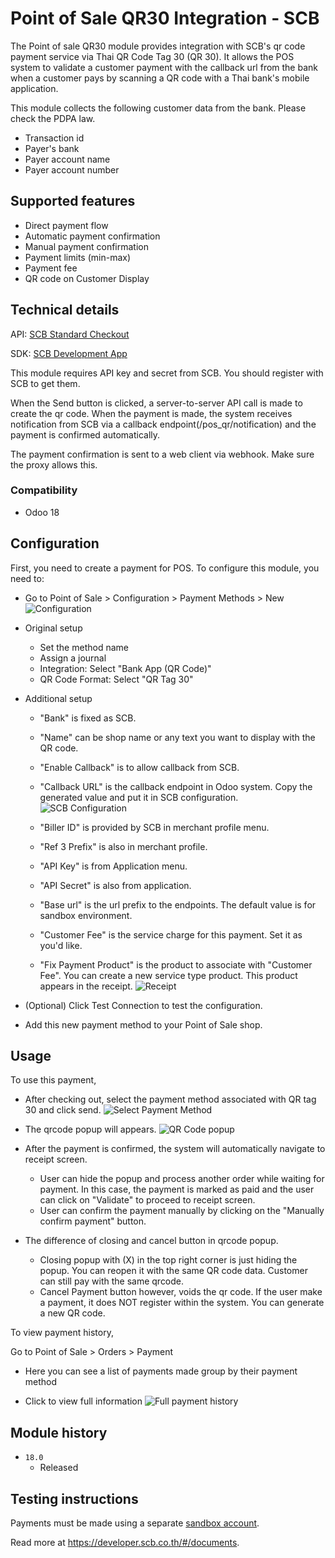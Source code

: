 # Point of Sale QR30 Integration - SCB

The Point of sale QR30 module provides integration with SCB's qr code payment service via Thai QR Code Tag 30 (QR 30). It allows the POS system to validate a customer payment with the callback url from the bank when a customer pays by scanning a QR code with a Thai bank's mobile application.

This module collects the following customer data from the bank. Please check the PDPA law.

- Transaction id
- Payer's bank
- Payer account name
- Payer account number

## Supported features

- Direct payment flow
- Automatic payment confirmation
- Manual payment confirmation
- Payment limits (min-max)
- Payment fee
- QR code on Customer Display

## Technical details

API: [SCB Standard Checkout](https://developer.scb.co.th/#/documents/documentation/qr-payment/thai-qr.html)

SDK: [SCB Development App](https://developer.scb.co.th/#/documents/documentation/basics/getting-started.html)

This module requires API key and secret from SCB. You should register with SCB to get them.

When the Send button is clicked, a server-to-server API call is made to create the qr code.
When the payment is made, the system receives notification from SCB via a callback endpoint(/pos_qr/notification) and the payment is confirmed automatically.

The payment confirmation is sent to a web client via webhook. Make sure the proxy allows this.

### Compatibility

- Odoo 18

## Configuration

First, you need to create a payment for POS.
To configure this module, you need to:

- Go to Point of Sale > Configuration > Payment Methods > New
  ![Configuration](https://raw.githubusercontent.com/ncharlie/pos_qr30/refs/heads/18.0/pos_qr30_scb/static/description/setup1.png)

- Original setup

  - Set the method name
  - Assign a journal
  - Integration: Select "Bank App (QR Code)"
  - QR Code Format: Select "QR Tag 30"

- Additional setup

  - "Bank" is fixed as SCB.
  - "Name" can be shop name or any text you want to display with the QR code.
  - "Enable Callback" is to allow callback from SCB.
  - "Callback URL" is the callback endpoint in Odoo system. Copy the generated value and put it in SCB configuration.
    ![SCB Configuration](https://raw.githubusercontent.com/ncharlie/pos_qr30/refs/heads/18.0/pos_qr30_scb/static/description/setup2.png)
  - "Biller ID" is provided by SCB in merchant profile menu.
  - "Ref 3 Prefix" is also in merchant profile.

  - "API Key" is from Application menu.
  - "API Secret" is also from application.

  - "Base url" is the url prefix to the endpoints. The default value is for sandbox environment.

  - "Customer Fee" is the service charge for this payment. Set it as you'd like.
  - "Fix Payment Product" is the product to associate with "Customer Fee". You can create a new service type product. This product appears in the receipt.
    ![Receipt](https://raw.githubusercontent.com/ncharlie/pos_qr30/refs/heads/18.0/pos_qr30_scb/static/description/receipt1.png)

- (Optional) Click Test Connection to test the configuration.

- Add this new payment method to your Point of Sale shop.

## Usage

To use this payment,

- After checking out, select the payment method associated with QR tag 30 and click send.
  ![Select Payment Method](https://raw.githubusercontent.com/ncharlie/pos_qr30/refs/heads/18.0/pos_qr30_scb/static/description/usage1.png)

- The qrcode popup will appears.
  ![QR Code popup](https://raw.githubusercontent.com/ncharlie/pos_qr30/refs/heads/18.0/pos_qr30_scb/static/description/usage2.png)

- After the payment is confirmed, the system will automatically navigate to receipt screen.

  - User can hide the popup and process another order while waiting for payment. In this case, the payment is marked as paid and the user can click on "Validate" to proceed to receipt screen.
  - User can confirm the payment manually by clicking on the "Manually confirm payment" button.

- The difference of closing and cancel button in qrcode popup.
  - Closing popup with (X) in the top right corner is just hiding the popup. You can reopen it with the same QR code data. Customer can still pay with the same qrcode.
  - Cancel Payment button however, voids the qr code. If the user make a payment, it does NOT register within the system. You can generate a new QR code.

To view payment history,

Go to Point of Sale > Orders > Payment

- Here you can see a list of payments made group by their payment method

- Click to view full information
  ![Full payment history](https://raw.githubusercontent.com/ncharlie/pos_qr30/refs/heads/18.0/pos_qr30_scb/static/description/history1.png)

## Module history

- `18.0`
  - Released

## Testing instructions

Payments must be made using a separate [sandbox account](https://developer.scb.co.th/#/management/apps).

Read more at https://developer.scb.co.th/#/documents.
